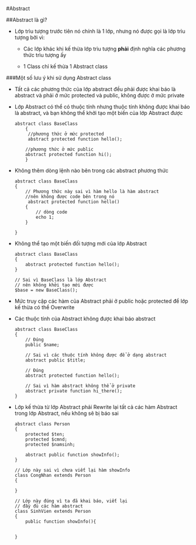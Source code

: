 #Abstract

##Abstract là gì?

* Lớp trìu tượng trước tiên nó chính là 1 lớp, nhưng nó được gọi là lớp trìu tượng bởi vì:
    * Các lớp khác khi kế thừa lớp trìu tượng **phải** định nghĩa các phương thức trìu tượng ấy
    
    * 1 Class chỉ kế thừa 1 Abstract class 
     
###Một số lưu ý khi sử dụng Abstract class
* Tất cả các phương thức của lớp abstract đều phải được khai báo là abstract và phải ở mức protected và public, không được ở mức private

* Lớp Abstract có thể có thuộc tính nhưng thuộc tính không được khai báo là abstract, và bạn không thể khởi tạo một biến của lớp Abstract được

    ````
    abstract class BaseClass
        {
         //phương thức ở mức protected 
         abstract protected function hello();
     
        //phương thức ở mức public 
        abstract protected function hi();   
        }
    ````
    
* Không thêm dòng lệnh nào bên trong các abstract phương thức
 
    ````
    abstract class BaseClass
    {
        // Phương thức này sai vì hàm hello là hàm abstract
        //nên không được code bên trong nó
         abstract protected function hello()
        {
            // dòng code
            echo 1;
        }
  
    }
    ````
    
* Không thể tạo một biến đối tượng mới của lớp Abstract
 
    ````
    abstract class BaseClass
    {
        abstract protected function hello();
    }
    
    // Sai vì BaseClass là lớp Abstract 
    // nên không khởi tạo mới được
    $base = new BaseClass();
    ````
    
* Mức truy cập các hàm của Abstract phải ở public hoặc protected để lớp kế thừa có thể Overwrite
 
* Các thuộc tính của Abstract không được khai báo abstract
  
    ````
    abstract class BaseClass
    {
        // Đúng
        public $name;
  
        // Sai vì các thuộc tính không được để ở dạng abstract
        abstract public $title;
  
        // Đúng
        abstract protected function hello();
  
        // Sai vì hàm abstract không thể ở private
        abstract private function hi_there();
    }
    ````
    
* Lớp kế thừa từ lớp Abstract phải Rewrite lại tất cả các hàm Abstract trong lớp Abstract, nếu không sẽ bị báo sai

    ````
    abstract class Person
    {
        protected $ten;
        protected $cmnd;
        protected $namsinh;
  
        abstract public function showInfo();
    }
  
    // Lớp này sai vì chưa viết lại hàm showInfo
    class CongNhan extends Person
    {
  
    }
  
    // Lớp này đúng vì ta đã khai báo, viết lại
    // đầy đủ các hàm abstract
    class SinhVien extends Person
    {
        public function showInfo(){
  
        
    }
    ````
